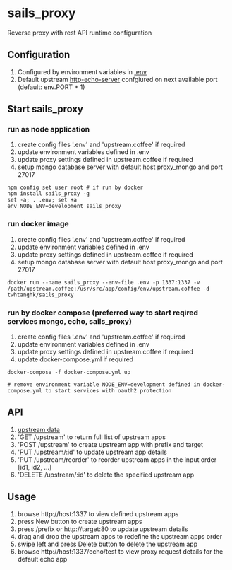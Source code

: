# sails_proxy
Reverse proxy with rest API runtime configuration

## Configuration

1. Configured by environment variables in [.env](https://github.com/twhtanghk/sails_proxy/blob/master/.env)
2. Default upstream [http-echo-server](https://github.com/watson/http-echo-server) confgiured on next available port (default: env.PORT + 1)

## Start sails_proxy
### run as node application
1. create config files '.env' and 'upstream.coffee' if required
2. update environment variables defined in .env
3. update proxy settings defined in upstream.coffee if required
4. setup mongo database server with default host proxy_mongo and port 27017
```
npm config set user root # if run by docker
npm install sails_proxy -g
set -a; . .env; set +a
env NODE_ENV=development sails_proxy
```
### run docker image
1. create config files '.env' and 'upstream.coffee' if required
2. update environment variables defined in .env
3. update proxy settings defined in upstream.coffee if required
4. setup mongo database server with default host proxy_mongo and port 27017
```
docker run --name sails_proxy --env-file .env -p 1337:1337 -v /path/upstream.coffee:/usr/src/app/config/env/upstream.coffee -d twhtanghk/sails_proxy
```

### run by docker compose (preferred way to start reqired services mongo, echo, sails_proxy)
1. create config files '.env' and 'upstream.coffee' if required
2. update environment variables defined in .env
3. update proxy settings defined in upstream.coffee if required
4. update docker-compose.yml if required
```
docker-compose -f docker-compose.yml up

# remove environment variable NODE_ENV=development defined in docker-compose.yml to start services with oauth2 protection
```

## API
1. [upstream data](https://github.com/twhtanghk/sails_proxy/blob/master/api/models/Upstream.coffee)
2. 'GET /upstream' to return full list of upstream apps
3. 'POST /upstream' to create upstream app with prefix and target
4. 'PUT /upstream/:id' to update upstream app details
5. 'PUT /upstream/reorder' to reorder upstream apps in the input order [id1, id2, ...]
6. 'DELETE /upstream/:id' to delete the specified upstream app

## Usage
1. browse http://host:1337 to view defined upstream apps
2. press New button to create upstream apps
3. press /prefix or http://target:80 to update upstream details
4. drag and drop the upstream apps to redefine the upstream apps order
5. swipe left and press Delete button to delete the upstream app
6. browse http://host:1337/echo/test to view proxy request details for the default echo app
